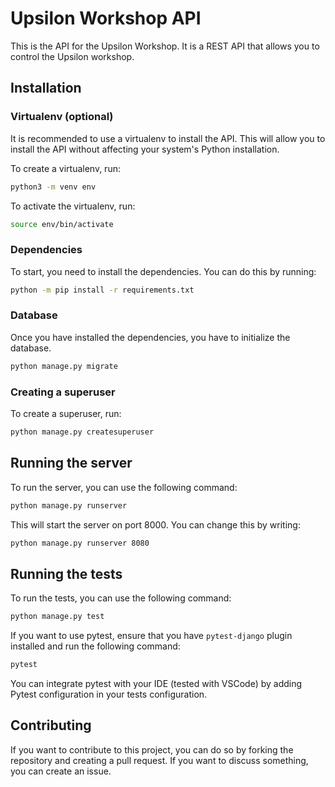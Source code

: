 # Upsilon Workshop API

This is the API for the Upsilon Workshop. It is a REST API that allows you to
control the Upsilon workshop.

## Installation

### Virtualenv (optional)

It is recommended to use a virtualenv to install the API. This will allow you
to install the API without affecting your system's Python installation.

To create a virtualenv, run:

```bash
python3 -m venv env
```

To activate the virtualenv, run:

```bash
source env/bin/activate
```

### Dependencies

To start, you need to install the dependencies. You can do this by running:

```bash
python -m pip install -r requirements.txt
```

### Database

Once you have installed the dependencies, you have to initialize the database.

```bash
python manage.py migrate
```

### Creating a superuser

To create a superuser, run:

```bash
python manage.py createsuperuser
```

## Running the server

To run the server, you can use the following command:

```bash
python manage.py runserver
```

This will start the server on port 8000. You can change this by writing:

```bash
python manage.py runserver 8080
```

## Running the tests

To run the tests, you can use the following command:

```bash
python manage.py test
```

If you want to use pytest, ensure that you have `pytest-django` plugin installed
and run the following command:

```bash
pytest
```

You can integrate pytest with your IDE (tested with VSCode) by adding Pytest
configuration in your tests configuration.

## Contributing

If you want to contribute to this project, you can do so by forking the
repository and creating a pull request. If you want to discuss something, you
can create an issue.
